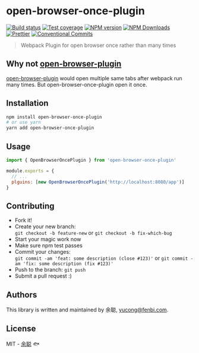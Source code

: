 # open-browser-once-plugin

[![Build status](https://img.shields.io/travis/余聪/open-browser-once-plugin/master.svg?style=flat-square)](https://travis-ci.org/余聪/open-browser-once-plugin)
[![Test coverage](https://img.shields.io/codecov/c/github/余聪/open-browser-once-plugin.svg?style=flat-square)](https://codecov.io/github/余聪/open-browser-once-plugin?branch=master)
[![NPM version](https://img.shields.io/npm/v/open-browser-once-plugin.svg?style=flat-square)](https://www.npmjs.com/package/open-browser-once-plugin)
[![NPM Downloads](https://img.shields.io/npm/dm/open-browser-once-plugin.svg?style=flat-square&maxAge=43200)](https://www.npmjs.com/package/open-browser-once-plugin)
[![Prettier](https://img.shields.io/badge/code_style-prettier-ff69b4.svg?style=flat-square)](https://prettier.io/)
[![Conventional Commits](https://img.shields.io/badge/Conventional%20Commits-1.0.0-yellow.svg?style=flat-square)](https://conventionalcommits.org)

> Webpack Plugin for open browser once rather than many times

## Why not [open-browser-plugin](https://github.com/huruji/open-browser-plugin)

[open-browser-plugin](https://github.com/huruji/open-browser-plugin) would open multiple same tabs after webpack run many times. But open-browser-once-plugin open it once.

## Installation

```bash
npm install open-browser-once-plugin
# or use yarn
yarn add open-browser-once-plugin
```

## Usage

```javascript
import { OpenBrowserOncePlugin } from 'open-browser-once-plugin'

module.exports = {
  // ...
  plguins: [new OpenBrowserOncePlugin('http://localhost:8080/app')]
}
```

## Contributing

- Fork it!
- Create your new branch:  
  `git checkout -b feature-new` or `git checkout -b fix-which-bug`
- Start your magic work now
- Make sure npm test passes
- Commit your changes:  
  `git commit -am 'feat: some description (close #123)'` or `git commit -am 'fix: some description (fix #123)'`
- Push to the branch: `git push`
- Submit a pull request :)

## Authors

This library is written and maintained by 余聪, <a href="mailto:yucong@fenbi.com">yucong@fenbi.com</a>.

## License

MIT - [余聪](https://github.com/余聪) 🐟
